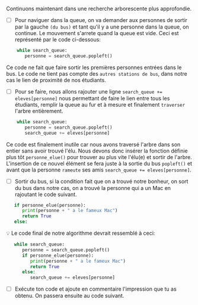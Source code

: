 Continuons maintenant dans une recherche arborescente plus approfondie.

- [ ] Pour naviguer dans la queue, on va demander aux personnes de sortir par la gauche `(du bus)` et tant qu'il y a une personne dans la queue, on continue. Le mouvement s'arrete quand la queue est vide. Ceci est représenté par le code ci-dessous:

```python
    while search_queue:
       personne = search_queue.popleft()
```

Ce code ne fait que faire sortir les premières personnes entrées dans le bus. Le code ne tient pas compte des `autres stations de bus`, dans notre cas le lien de proximité de nos étudiants.

- [ ] Pour se faire, nous allons rajouter une ligne `search_queue += eleves[personne]` nous permettant de faire le lien entre tous les étudiants, remplir la queue au fur et à mesure et finalement `traverser` l'arbre entièrement.

```python
    while search_queue:
       personne = search_queue.popleft()
       search_queue += eleves[personne]
```

Ce code est finalement inutile car nous avons traversé l'arbre dans son entier sans avoir trouvé l'élu. Nous devons donc insérer la fonction définie plus tôt `personne_elue()` pour trouver au plus vite l'élu(e) et sortir de l'arbre. L'insertion de ce nouvel élément se fera juste à la sortie du bus `popleft()` et avant que la personne `rameute` ses amis `search_queue += eleves[personne]`.

- [ ] Sortir du bus, si la condition fait que on a trouvé notre bonheur, on sort du bus dans notre cas, on a trouvé la personne qui a un Mac en rajoutant le code suivant.

```python
   if personne_elue(personne):
      print(personne + " a le fameux Mac")
      return True
   else:
```

:bulb: Le code final de notre algorithme devrait ressemblé à ceci:

```python
   while search_queue:
      personne = search_queue.popleft()
      if personne_elue(personne):
         print(personne + " a le fameux Mac")
         return True
      else:
         search_queue += eleves[personne]
```

- [ ] Exécute ton code et ajoute en commentaire l'impression que tu as obtenu. On passera ensuite au code suivant.
